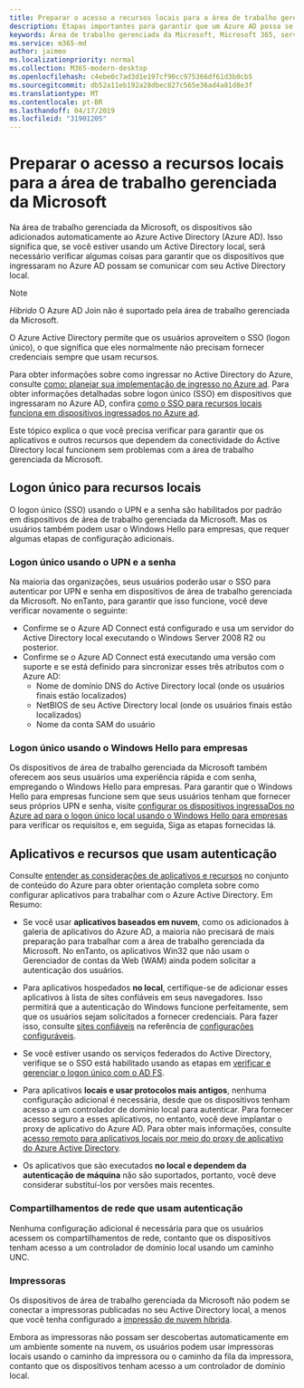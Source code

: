 ```yaml
---
title: Preparar o acesso a recursos locais para a área de trabalho gerenciada da Microsoft
description: Etapas importantes para garantir que um Azure AD possa se comunicar com o AD local para fornecer autenticação
keywords: Área de trabalho gerenciada da Microsoft, Microsoft 365, serviço, documentação
ms.service: m365-md
author: jaimeo
ms.localizationpriority: normal
ms.collection: M365-modern-desktop
ms.openlocfilehash: c4ebe0c7ad3d1e197cf90cc975366df61d3b0cb5
ms.sourcegitcommit: db52a11eb192a28dbec827c565e36ad4a81d8e3f
ms.translationtype: MT
ms.contentlocale: pt-BR
ms.lasthandoff: 04/17/2019
ms.locfileid: "31901205"
---
```

#  <a name="prepare-on-premises-resources-access-for-microsoft-managed-desktop"></a>Preparar o acesso a recursos locais para a área de trabalho gerenciada da Microsoft

Na área de trabalho gerenciada da Microsoft, os dispositivos são adicionados automaticamente ao Azure Active Directory (Azure AD). Isso significa que, se você estiver usando um Active Directory local, será necessário verificar algumas coisas para garantir que os dispositivos que ingressaram no Azure AD possam se comunicar com seu Active Directory local. 

> [!NOTE]  
> *Híbrido* O Azure AD Join não é suportado pela área de trabalho gerenciada da Microsoft.

O Azure Active Directory permite que os usuários aproveitem o SSO (logon único), o que significa que eles normalmente não precisam fornecer credenciais sempre que usam recursos.

Para obter informações sobre como ingressar no Active Directory do Azure, consulte [como: planejar sua implementação de ingresso no Azure ad](https://docs.microsoft.com/azure/active-directory/devices/azureadjoin-plan). Para obter informações detalhadas sobre logon único (SSO) em dispositivos que ingressaram no Azure AD, confira [como o SSO para recursos locais funciona em dispositivos ingressados no Azure ad](https://docs.microsoft.com/azure/active-directory/devices/azuread-join-sso#how-it-works).


Este tópico explica o que você precisa verificar para garantir que os aplicativos e outros recursos que dependem da conectividade do Active Directory local funcionem sem problemas com a área de trabalho gerenciada da Microsoft.


## <a name="single-sign-on-for-on-premises-resources"></a>Logon único para recursos locais

O logon único (SSO) usando o UPN e a senha são habilitados por padrão em dispositivos de área de trabalho gerenciada da Microsoft. Mas os usuários também podem usar o Windows Hello para empresas, que requer algumas etapas de configuração adicionais. 

### <a name="single-sign-on-by-using-upn-and-password"></a>Logon único usando o UPN e a senha

Na maioria das organizações, seus usuários poderão usar o SSO para autenticar por UPN e senha em dispositivos de área de trabalho gerenciada da Microsoft. No enTanto, para garantir que isso funcione, você deve verificar novamente o seguinte:

- Confirme se o Azure AD Connect está configurado e usa um servidor do Active Directory local executando o Windows Server 2008 R2 ou posterior.
- Confirme se o Azure AD Connect está executando uma versão com suporte e se está definido para sincronizar esses três atributos com o Azure AD: 
    - Nome de domínio DNS do Active Directory local (onde os usuários finais estão localizados)
    - NetBIOS de seu Active Directory local (onde os usuários finais estão localizados)
    - Nome da conta SAM do usuário


### <a name="single-sign-on-by-using-windows-hello-for-business"></a>Logon único usando o Windows Hello para empresas

Os dispositivos de área de trabalho gerenciada da Microsoft também oferecem aos seus usuários uma experiência rápida e com senha, empregando o Windows Hello para empresas. Para garantir que o Windows Hello para empresas funcione sem que seus usuários tenham que fornecer seus próprios UPN e senha, visite [configurar os dispositivos ingressaDos no Azure ad para o logon único local usando o Windows Hello para empresas](https://docs.microsoft.com/windows/security/identity-protection/hello-for-business/hello-hybrid-aadj-sso-base) para verificar os requisitos e, em seguida, Siga as etapas fornecidas lá.


## <a name="apps-and-resources-that-use-authentication"></a>Aplicativos e recursos que usam autenticação

Consulte [entender as considerações de aplicativos e recursos](https://docs.microsoft.com/azure/active-directory/devices/azureadjoin-plan#understand-considerations-for-applications-and-resources) no conjunto de conteúdo do Azure para obter orientação completa sobre como configurar aplicativos para trabalhar com o Azure Active Directory. Em Resumo:


- Se você usar **aplicativos baseados em nuvem**, como os adicionados à galeria de aplicativos do Azure AD, a maioria não precisará de mais preparação para trabalhar com a área de trabalho gerenciada da Microsoft. No enTanto, os aplicativos Win32 que não usam o Gerenciador de contas da Web (WAM) ainda podem solicitar a autenticação dos usuários.

- Para aplicativos hospedados **no local**, certifique-se de adicionar esses aplicativos à lista de sites confiáveis em seus navegadores. Isso permitirá que a autenticação do Windows funcione perfeitamente, sem que os usuários sejam solicitados a fornecer credenciais. Para fazer isso, consulte [sites confiáveis](https://docs.microsoft.com/microsoft-365/managed-desktop/working-with-managed-desktop/config-setting-ref#trusted-sites) na referência de [configurações configuráveis](https://docs.microsoft.com/microsoft-365/managed-desktop/working-with-managed-desktop/config-setting-ref).

- Se você estiver usando os serviços federados do Active Directory, verifique se o SSO está habilitado usando as etapas em [verificar e gerenciar o logon único com o AD FS](https://docs.microsoft.com/previous-versions/azure/azure-services/jj151809(v=azure.100)). 

- Para aplicativos **locais e usar protocolos mais antigos**, nenhuma configuração adicional é necessária, desde que os dispositivos tenham acesso a um controlador de domínio local para autenticar. Para fornecer acesso seguro a esses aplicativos, no entanto, você deve implantar o proxy de aplicativo do Azure AD. Para obter mais informações, consulte [acesso remoto para aplicativos locais por meio do proxy de aplicativo do Azure Active Directory](https://docs.microsoft.com/azure/active-directory/manage-apps/application-proxy).

- Os aplicativos que são executados **no local e dependem da autenticação de máquina** não são suportados, portanto, você deve considerar substituí-los por versões mais recentes.

### <a name="network-shares-that-use-authentication"></a>Compartilhamentos de rede que usam autenticação

Nenhuma configuração adicional é necessária para que os usuários acessem os compartilhamentos de rede, contanto que os dispositivos tenham acesso a um controlador de domínio local usando um caminho UNC.

### <a name="printers"></a>Impressoras

Os dispositivos de área de trabalho gerenciada da Microsoft não podem se conectar a impressoras publicadas no seu Active Directory local, a menos que você tenha configurado a [impressão de nuvem híbrida](https://docs.microsoft.com/windows-server/administration/hybrid-cloud-print/hybrid-cloud-print-deploy).

Embora as impressoras não possam ser descobertas automaticamente em um ambiente somente na nuvem, os usuários podem usar impressoras locais usando o caminho da impressora ou o caminho da fila da impressora, contanto que os dispositivos tenham acesso a um controlador de domínio local.

<!--add fuller material on printers when available-->
